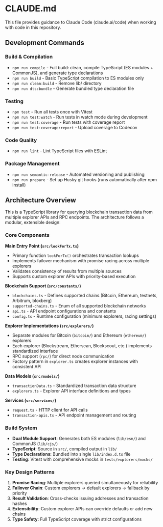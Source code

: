 # CLAUDE.md

This file provides guidance to Claude Code (claude.ai/code) when working with code in this repository.

## Development Commands

### Build & Compilation
- `npm run compile` - Full build: clean, compile TypeScript (ES modules + CommonJS), and generate type declarations
- `npm run build` - Basic TypeScript compilation to ES modules only
- `npm run clean:build` - Remove lib/ directory
- `npm run dts:bundle` - Generate bundled type declaration file

### Testing
- `npm test` - Run all tests once with Vitest
- `npm run test:watch` - Run tests in watch mode during development
- `npm run test:coverage` - Run tests with coverage report
- `npm run test:coverage:report` - Upload coverage to Codecov

### Code Quality
- `npm run lint` - Lint TypeScript files with ESLint

### Package Management
- `npm run semantic-release` - Automated versioning and publishing
- `npm run prepare` - Set up Husky git hooks (runs automatically after npm install)

## Architecture Overview

This is a TypeScript library for querying blockchain transaction data from multiple explorer APIs and RPC endpoints. The architecture follows a modular, extensible design:

### Core Components

**Main Entry Point (`src/lookForTx.ts`)**
- Primary function `lookForTx()` orchestrates transaction lookups
- Implements failover mechanism with promise racing across multiple explorers
- Validates consistency of results from multiple sources
- Supports custom explorer APIs with priority-based execution

**Blockchain Support (`src/constants/`)**
- `blockchains.ts` - Defines supported chains (Bitcoin, Ethereum, testnets, Arbitrum, bloxberg)
- `supported-chains.ts` - Enum of all supported blockchain networks
- `api.ts` - API endpoint configurations and constants
- `config.ts` - Runtime configuration (minimum explorers, racing settings)

**Explorer Implementations (`src/explorers/`)**
- Separate modules for Bitcoin (`bitcoin/`) and Ethereum (`ethereum/`) explorers
- Each explorer (Blockstream, Etherscan, Blockscout, etc.) implements standardized interface
- RPC support (`rpc/`) for direct node communication
- Factory pattern in `explorer.ts` creates explorer instances with consistent API

**Data Models (`src/models/`)**
- `transactionData.ts` - Standardized transaction data structure
- `explorers.ts` - Explorer API interface definitions and types

**Services (`src/services/`)**
- `request.ts` - HTTP client for API calls
- `transaction-apis.ts` - API endpoint management and routing

### Build System

- **Dual Module Support**: Generates both ES modules (`lib/esm/`) and CommonJS (`lib/cjs/`)
- **TypeScript**: Source in `src/`, compiled output in `lib/`
- **Type Declarations**: Bundled into single `lib/index.d.ts` file
- **Testing**: Vitest with comprehensive mocks in `tests/explorers/mocks/`

### Key Design Patterns

1. **Promise Racing**: Multiple explorers queried simultaneously for reliability
2. **Failover Chain**: Custom explorers → default explorers → fallback by priority
3. **Result Validation**: Cross-checks issuing addresses and transaction hashes
4. **Extensibility**: Custom explorer APIs can override defaults or add new chains
5. **Type Safety**: Full TypeScript coverage with strict configurations